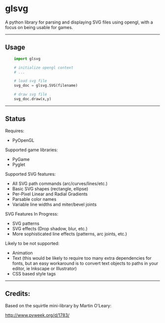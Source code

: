 glsvg
===============================================

A python library for parsing and displaying SVG files
using opengl, with a focus on being usable for games.

-----------------------------------------------
Usage
-----------------------------------------------
```python
    import glsvg

    # initialize opengl context
    # ...

    # load svg file
    svg_doc = glsvg.SVG(filename)

    # draw svg file
    svg_doc.draw(x,y)
```

-----------------------------------------------
Status
-----------------------------------------------

Requires:
 - PyOpenGL

Supported game libraries:
 - PyGame
 - Pyglet

Supported SVG features:
 - All SVG path commands (arc/curves/lines/etc.)
 - Basic SVG shapes (rectangle, ellipse)
 - Per-Pixel Linear and Radial Gradients
 - Parsable color names
 - Variable line widths and miter/bevel joints

SVG Features In Progress:
 - SVG patterns
 - SVG effects (Drop shadow, blur, etc.)
 - More sophisticated line effects (patterns, arc joints, etc.)

Likely to be not supported:
 - Animation
 - Text (this would be likely to require too many extra dependencies for fonts, but an easy workaround is to convert text
objects to paths in your editor, ie Inkscape or Illustrator)
 - CSS based style tags

-----------------------------------------------
Credits:
-----------------------------------------------

Based on the squirtle mini-library by Martin O'Leary:

 http://www.pyweek.org/d/1783/


